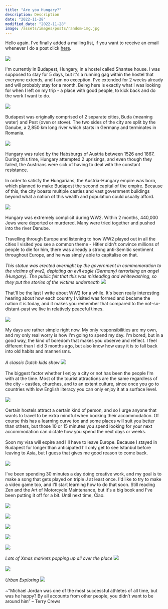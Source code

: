 ```yaml
---
title: "Are you Hungary?"
description: Description
date: "2022-11-28"
modified_date: "2022-11-28"
image: /assets/images/posts/random-img.jpg
---
```

Hello again. I've finally added a mailing list, if you want to receive an email whenever I do a post click [here](https://too-long-didnt-read.au/mailing-list/index.html). 
\
\
![](/assets/images/posts/post-09/museum.jpg)
\
\
I'm currently in Budapest, Hungary, in a hostel called Shantee house. I was supposed to stay for 5 days, but it's a running gag within the hostel that everyone extends, and I am no exception. I've extended for 2 weeks already and will probably stay for a month. Being here is exactly what I was looking for when I left on my trip - a place with good people, to kick back and do the work I want to do.
\
\
![](/assets/images/posts/post-09/govhouse2.jpg)
\
\
Budapest was originally comprised of 2 separate cities, Buda (meaning water) and Pest (oven or stove). The two sides of the city are split by the Danube, a 2,850 km long river which starts in Germany and terminates in Romania.
\
\
![](/assets/images/posts/post-09/house.jpg)
\
\
Hungary was ruled by the Habsburgs of Austria between 1526 and 1867. During this time, Hungary attempted 2 uprisings, and even though they failed, the Austrians were sick of having to deal with the constant resistance.
\
\
In order to satisfy the Hungarians, the Austria-Hungary empire was born, which planned to make Budapest the second capital of the empire. Because of this, the city boasts multiple castles and vast government buildings beyond what a nation of this wealth and population could usually afford.
\
\
![](/assets/images/posts/post-09/govhouse.jpg)
\
\
Hungary was extremely complicit during WW2. Within 2 months, 440,000 Jews were deported or murdered. Many were tried together and pushed into the river Danube.
\
\
 Travelling through Europe and listening to how WW2 played out in all the cities I visited you see a common theme - Hitler didn't convince millions of people to die for him, there was already a strong anti-Semitic sentiment throughout Europe, and he was simply able to capitalise on that. 
\
\
*This statue was erected overnight by the government in commemoration to the victims of ww2, depicting an evil eagle (Germany) terrorising an angel (Hungary). The public felt that this was misleading and whitewashing, so they put the stories of the victims underneath*
![](/assets/images/posts/post-09/statue.jpg)
\
\
That'll be the last I write about WW2 for a while. It's been really interesting hearing about how each country I visited was formed and became the nation it is today, and it makes you remember that compared to the not-so-distant-past we live in relatively peaceful times.
\
\
![](/assets/images/posts/post-09/lift.jpg)
\
\
My days are rather simple right now. My only responsibilities are my own, and my only real worry is how I'm going to spend my day. I'm bored, but in a good way, the kind of boredom that makes you observe and reflect. I feel different than I did 3 months ago, but also know how easy it is to fall back into old habits and mannerisms.
\
\
*A classic Dutch kids show*
![](/assets/images/posts/post-09/culture.jpg)
\
\
The biggest factor whether I enjoy a city or not has been the people I'm with at the time. Most of the tourist attractions are the same regardless of the city - castles, churches, and to an extent culture, since once you go to countries with low English literacy you can only enjoy it at a surface level.
\
\
![](/assets/images/posts/post-09/fam.jpg)
\
\
 Certain hostels attract a certain kind of person, and so I urge anyone that wants to travel to be extra mindful when booking their accommodation. Of course this has a learning curve too and some places will suit you better than others, but those 10 or 15 minutes you spend looking for your next accommodation can dictate how you spend the next days or weeks.
\
\
Soon my visa will expire and I'll have to leave Europe. Because I stayed in Budapest for longer than anticipated I'll only get to see Istanbul before leaving to Asia, but I guess that gives me good reason to come back.
\
\
![](/assets/images/posts/post-09/food.jpg)
\
\
 I've been spending 30 minutes a day doing creative work, and my goal is to make a song that gets played on triple J at least once. I'd like to try to make a video game too, and I'll start learning how to do that soon. Still reading Zen and the Art of Motorcycle Maintenance, but it's a big book and I've been putting it off for a bit. Until next time, Ciao.
\
\
![](/assets/images/posts/post-09/bridge.jpg)
\
\
![](/assets/images/posts/post-09/meme.jpg)
\
\
![](/assets/images/posts/post-09/room.jpg)
\
\
![](/assets/images/posts/post-09/govhouse3.jpg)
\
\
![](/assets/images/posts/post-09/street.jpg)
\
\
*Lots of Xmas markets popping up all over the place*
![](/assets/images/posts/post-09/xmas.jpg)
\
\
![](/assets/images/posts/post-09/church.jpg)
\
\
*Urban Exploring*
![](/assets/images/posts/post-09/urbex.jpg)
\
\
~”Michael Jordan was one of the most successful athletes of all time, but was he happy? By all accounts from other people, you didn’t want to be around him” – Terry Crews